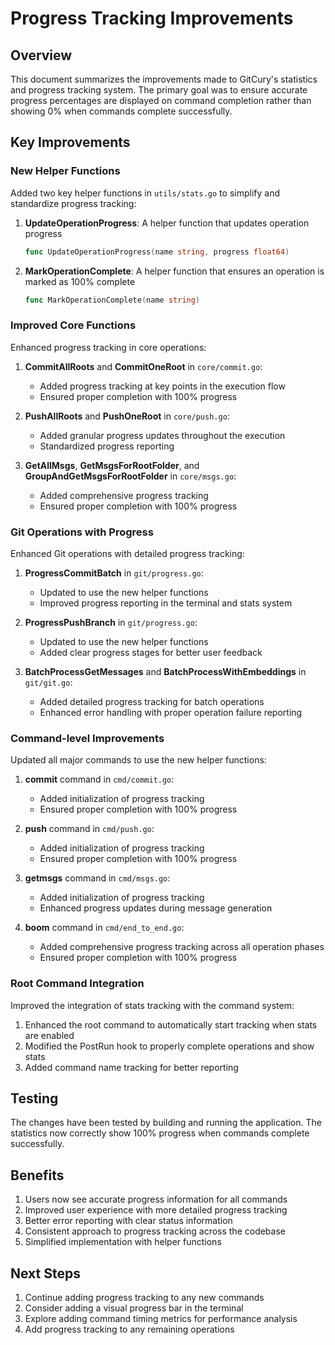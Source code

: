# Progress Tracking Improvements

## Overview
This document summarizes the improvements made to GitCury's statistics and progress tracking system. The primary goal was to ensure accurate progress percentages are displayed on command completion rather than showing 0% when commands complete successfully.

## Key Improvements

### New Helper Functions
Added two key helper functions in `utils/stats.go` to simplify and standardize progress tracking:

1. **UpdateOperationProgress**: A helper function that updates operation progress
   ```go
   func UpdateOperationProgress(name string, progress float64)
   ```

2. **MarkOperationComplete**: A helper function that ensures an operation is marked as 100% complete
   ```go
   func MarkOperationComplete(name string)
   ```

### Improved Core Functions
Enhanced progress tracking in core operations:

1. **CommitAllRoots** and **CommitOneRoot** in `core/commit.go`:
   - Added progress tracking at key points in the execution flow
   - Ensured proper completion with 100% progress

2. **PushAllRoots** and **PushOneRoot** in `core/push.go`:
   - Added granular progress updates throughout the execution
   - Standardized progress reporting

3. **GetAllMsgs**, **GetMsgsForRootFolder**, and **GroupAndGetMsgsForRootFolder** in `core/msgs.go`:
   - Added comprehensive progress tracking
   - Ensured proper completion with 100% progress

### Git Operations with Progress
Enhanced Git operations with detailed progress tracking:

1. **ProgressCommitBatch** in `git/progress.go`:
   - Updated to use the new helper functions
   - Improved progress reporting in the terminal and stats system

2. **ProgressPushBranch** in `git/progress.go`:
   - Updated to use the new helper functions
   - Added clear progress stages for better user feedback

3. **BatchProcessGetMessages** and **BatchProcessWithEmbeddings** in `git/git.go`:
   - Added detailed progress tracking for batch operations
   - Enhanced error handling with proper operation failure reporting

### Command-level Improvements
Updated all major commands to use the new helper functions:

1. **commit** command in `cmd/commit.go`:
   - Added initialization of progress tracking
   - Ensured proper completion with 100% progress

2. **push** command in `cmd/push.go`:
   - Added initialization of progress tracking
   - Ensured proper completion with 100% progress

3. **getmsgs** command in `cmd/msgs.go`:
   - Added initialization of progress tracking
   - Enhanced progress updates during message generation

4. **boom** command in `cmd/end_to_end.go`:
   - Added comprehensive progress tracking across all operation phases
   - Ensured proper completion with 100% progress

### Root Command Integration
Improved the integration of stats tracking with the command system:

1. Enhanced the root command to automatically start tracking when stats are enabled
2. Modified the PostRun hook to properly complete operations and show stats
3. Added command name tracking for better reporting

## Testing
The changes have been tested by building and running the application. The statistics now correctly show 100% progress when commands complete successfully.

## Benefits
1. Users now see accurate progress information for all commands
2. Improved user experience with more detailed progress tracking
3. Better error reporting with clear status information
4. Consistent approach to progress tracking across the codebase
5. Simplified implementation with helper functions

## Next Steps
1. Continue adding progress tracking to any new commands
2. Consider adding a visual progress bar in the terminal
3. Explore adding command timing metrics for performance analysis
4. Add progress tracking to any remaining operations

